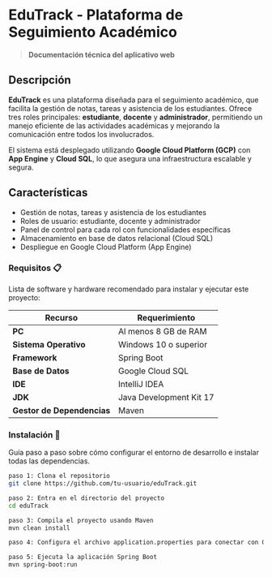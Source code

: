 # **EduTrack - Plataforma de Seguimiento Académico**

> **Documentación técnica del aplicativo web**

## Descripción

**EduTrack** es una plataforma diseñada para el seguimiento académico, que facilita la gestión de notas, tareas y asistencia de los estudiantes. Ofrece tres roles principales: **estudiante**, **docente** y **administrador**, permitiendo un manejo eficiente de las actividades académicas y mejorando la comunicación entre todos los involucrados. 

El sistema está desplegado utilizando **Google Cloud Platform (GCP)** con **App Engine** y **Cloud SQL**, lo que asegura una infraestructura escalable y segura.

## Características

- Gestión de notas, tareas y asistencia de los estudiantes
- Roles de usuario: estudiante, docente y administrador
- Panel de control para cada rol con funcionalidades específicas
- Almacenamiento en base de datos relacional (Cloud SQL)
- Despliegue en Google Cloud Platform (App Engine)

### Requisitos 📋

Lista de software y hardware recomendado para instalar y ejecutar este proyecto:

| Recurso                    | Requerimiento                |
|----------------------------|------------------------------|
| **PC**                     | Al menos 8 GB de RAM         |
| **Sistema Operativo**      | Windows 10 o superior        |
| **Framework**              | Spring Boot                  |
| **Base de Datos**          | Google Cloud SQL             |
| **IDE**                    | IntelliJ IDEA  |
| **JDK**                    | Java Development Kit 17      |
| **Gestor de Dependencias** | Maven                        |

### Instalación 🔧

Guía paso a paso sobre cómo configurar el entorno de desarrollo e instalar todas las dependencias.

```bash
paso 1: Clona el repositorio
git clone https://github.com/tu-usuario/eduTrack.git

paso 2: Entra en el directorio del proyecto
cd eduTrack

paso 3: Compila el proyecto usando Maven
mvn clean install

paso 4: Configura el archivo application.properties para conectar con Google Cloud SQL

paso 5: Ejecuta la aplicación Spring Boot
mvn spring-boot:run
